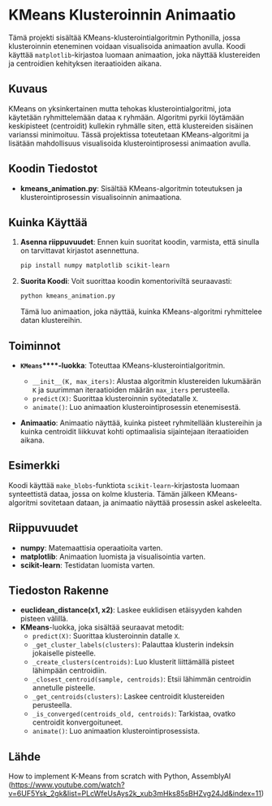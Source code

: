# KMeans Klusteroinnin Animaatio

Tämä projekti sisältää KMeans-klusterointialgoritmin Pythonilla, jossa klusteroinnin eteneminen voidaan visualisoida animaation avulla. Koodi käyttää `matplotlib`-kirjastoa luomaan animaation, joka näyttää klustereiden ja centroidien kehityksen iteraatioiden aikana.

## Kuvaus

KMeans on yksinkertainen mutta tehokas klusterointialgoritmi, jota käytetään ryhmittelemään dataa `K` ryhmään. Algoritmi pyrkii löytämään keskipisteet (centroidit) kullekin ryhmälle siten, että klustereiden sisäinen varianssi minimoituu. Tässä projektissa toteutetaan KMeans-algoritmi ja lisätään mahdollisuus visualisoida klusterointiprosessi animaation avulla.

## Koodin Tiedostot

- **kmeans\_animation.py**: Sisältää KMeans-algoritmin toteutuksen ja klusterointiprosessin visualisoinnin animaationa.

## Kuinka Käyttää

1. **Asenna riippuvuudet**: Ennen kuin suoritat koodin, varmista, että sinulla on tarvittavat kirjastot asennettuna.

   ```sh
   pip install numpy matplotlib scikit-learn
   ```

2. **Suorita Koodi**: Voit suorittaa koodin komentoriviltä seuraavasti:

   ```sh
   python kmeans_animation.py
   ```

   Tämä luo animaation, joka näyttää, kuinka KMeans-algoritmi ryhmittelee datan klustereihin.

## Toiminnot

- **`KMeans`****-luokka**: Toteuttaa KMeans-klusterointialgoritmin.

  - `__init__(K, max_iters)`: Alustaa algoritmin klustereiden lukumäärän `K` ja suurimman iteraatioiden määrän `max_iters` perusteella.
  - `predict(X)`: Suorittaa klusteroinnin syötedatalle `X`.
  - `animate()`: Luo animaation klusterointiprosessin etenemisestä.

- **Animaatio**: Animaatio näyttää, kuinka pisteet ryhmitellään klustereihin ja kuinka centroidit liikkuvat kohti optimaalisia sijaintejaan iteraatioiden aikana.

## Esimerkki

Koodi käyttää `make_blobs`-funktiota `scikit-learn`-kirjastosta luomaan synteettistä dataa, jossa on kolme klusteria. Tämän jälkeen KMeans-algoritmi sovitetaan dataan, ja animaatio näyttää prosessin askel askeleelta.

## Riippuvuudet

- **numpy**: Matemaattisia operaatioita varten.
- **matplotlib**: Animaation luomista ja visualisointia varten.
- **scikit-learn**: Testidatan luomista varten.

## Tiedoston Rakenne

- **euclidean\_distance(x1, x2)**: Laskee euklidisen etäisyyden kahden pisteen välillä.
- **KMeans**-luokka, joka sisältää seuraavat metodit:
  - `predict(X)`: Suorittaa klusteroinnin datalle `X`.
  - `_get_cluster_labels(clusters)`: Palauttaa klusterin indeksin jokaiselle pisteelle.
  - `_create_clusters(centroids)`: Luo klusterit liittämällä pisteet lähimpään centroidiin.
  - `_closest_centroid(sample, centroids)`: Etsii lähimmän centroidin annetulle pisteelle.
  - `_get_centroids(clusters)`: Laskee centroidit klustereiden perusteella.
  - `_is_converged(centroids_old, centroids)`: Tarkistaa, ovatko centroidit konvergoituneet.
  - `animate()`: Luo animaation klusterointiprosessista.

## Lähde
How to implement K-Means from scratch with Python, AssemblyAI (https://www.youtube.com/watch?v=6UF5Ysk_2gk&list=PLcWfeUsAys2k_xub3mHks85sBHZvg24Jd&index=11)


